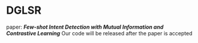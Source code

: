 # DGLSR
paper: ***Few-shot Intent Detection with Mutual Information and Contrastive Learning***
Our code will be released after the paper is accepted
